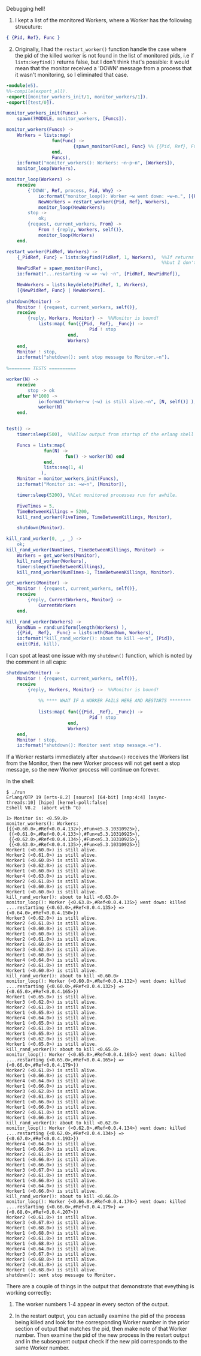 Debugging hell!

1. I kept a list of the monitored Workers, where a Worker has the following strucuture:

```erlang
{ {Pid, Ref}, Func }
```

2. Originally, I had the `restart_worker()` function handle the case where the pid of the killed worker is not found in the list of monitored pids, i.e if `lists:keyfind()` returns false, but I don't think that's possible: it would mean that the monitor received a 'DOWN' message from a process that it wasn't monitoring, so I eliminated that case.


```erlang
-module(e5).
%%-compile(export_all).
-export([monitor_workers_init/1, monitor_workers/1]).
-export([test/0]).

monitor_workers_init(Funcs) ->
    spawn(?MODULE, monitor_workers, [Funcs]).

monitor_workers(Funcs) ->
    Workers = lists:map(
                 fun(Func) -> 
                         {spawn_monitor(Func), Func} %% {{Pid, Ref}, Func}
                 end,  
                 Funcs),
    io:format("moniter_workers(): Workers: ~n~p~n", [Workers]),
    monitor_loop(Workers).

monitor_loop(Workers) ->
    receive
        {'DOWN', Ref, process, Pid, Why} ->
            io:format("monitor_loop(): Worker ~w went down: ~w~n.", [{Pid, Ref}, Why]),
            NewWorkers = restart_worker({Pid, Ref}, Workers),
            monitor_loop(NewWorkers);
        stop ->
            ok;
        {request, current_workers, From} ->
            From ! {reply, Workers, self()},
            monitor_loop(Workers)
    end.

restart_worker(PidRef, Workers) ->
    {_PidRef, Func} = lists:keyfind(PidRef, 1, Workers),  %%If returns false, then error,  
                                                          %%but I don't think that's possible.
    NewPidRef = spawn_monitor(Func),          
    io:format("...restarting ~w => ~w) ~n", [PidRef, NewPidRef]),

    NewWorkers = lists:keydelete(PidRef, 1, Workers),
    [{NewPidRef, Func} | NewWorkers].
    
shutdown(Monitor) ->
    Monitor ! {request, current_workers, self()},
    receive
        {reply, Workers, Monitor} ->  %%Monitor is bound!
            lists:map( fun({{Pid, _Ref}, _Func}) ->
                               Pid ! stop
                       end,
                       Workers)
    end,
    Monitor ! stop,
    io:format("shutdown(): sent stop message to Monitor.~n").
    
%======== TESTS ==========

worker(N) ->
    receive
        stop -> ok
    after N*1000 ->
            io:format("Worker~w (~w) is still alive.~n", [N, self()] ),
            worker(N)
    end.


test() ->
    timer:sleep(500),  %%Allow output from startup of the erlang shell to print.

    Funcs = lists:map(
              fun(N) ->
                      fun() -> worker(N) end
              end,
              lists:seq(1, 4)
             ),
    Monitor = monitor_workers_init(Funcs),
    io:format("Monitor is: ~w~n", [Monitor]),

    timer:sleep(5200), %%Let monitored processes run for awhile.

    FiveTimes = 5,
    TimeBetweenKillings = 5200,
    kill_rand_worker(FiveTimes, TimeBetweenKillings, Monitor),

    shutdown(Monitor).

kill_rand_worker(0, _, _) ->
    ok;
kill_rand_worker(NumTimes, TimeBetweenKillings, Monitor) ->
    Workers = get_workers(Monitor), 
    kill_rand_worker(Workers),
    timer:sleep(TimeBetweenKillings),
    kill_rand_worker(NumTimes-1, TimeBetweenKillings, Monitor).

get_workers(Monitor) ->
    Monitor ! {request, current_workers, self()},
    receive
        {reply, CurrentWorkers, Monitor} -> 
            CurrentWorkers
    end.

kill_rand_worker(Workers) ->
    RandNum = rand:uniform(length(Workers) ),
    {{Pid, _Ref}, _Func} = lists:nth(RandNum, Workers),
    io:format("kill_rand_worker(): about to kill ~w~n", [Pid]),
    exit(Pid, kill).
```
I can spot at least one issue with my `shutdown()` function, which is noted by the comment in all caps:
```erlang
shutdown(Monitor) ->
    Monitor ! {request, current_workers, self()},
    receive
        {reply, Workers, Monitor} ->  %%Monitor is bound!
        
            %% **** WHAT IF A WORKER FAILS HERE AND RESTARTS ********
            
            lists:map( fun({{Pid, _Ref}, _Func}) ->
                               Pid ! stop
                       end,
                       Workers)
    end,
    Monitor ! stop,
    io:format("shutdown(): Monitor sent stop message.~n").
```
If a Worker restarts immediately after `shutdown()` receives the Workers list from the Monitor, then the new Worker process will not get sent a stop message, so the new Worker process will continue on forever.

In the shell:
```
$ ./run
Erlang/OTP 19 [erts-8.2] [source] [64-bit] [smp:4:4] [async-threads:10] [hipe] [kernel-poll:false]
Eshell V8.2  (abort with ^G)

1> Monitor is: <0.59.0>
moniter_workers(): Workers: 
[{{<0.60.0>,#Ref<0.0.4.132>},#Fun<e5.3.10310925>},
 {{<0.61.0>,#Ref<0.0.4.133>},#Fun<e5.3.10310925>},
 {{<0.62.0>,#Ref<0.0.4.134>},#Fun<e5.3.10310925>},
 {{<0.63.0>,#Ref<0.0.4.135>},#Fun<e5.3.10310925>}]
Worker1 (<0.60.0>) is still alive.
Worker2 (<0.61.0>) is still alive.
Worker1 (<0.60.0>) is still alive.
Worker3 (<0.62.0>) is still alive.
Worker1 (<0.60.0>) is still alive.
Worker4 (<0.63.0>) is still alive.
Worker2 (<0.61.0>) is still alive.
Worker1 (<0.60.0>) is still alive.
Worker1 (<0.60.0>) is still alive.
kill_rand_worker(): about to kill <0.63.0>
monitor_loop(): Worker {<0.63.0>,#Ref<0.0.4.135>} went down: killed
....restarting {<0.63.0>,#Ref<0.0.4.135>} => {<0.64.0>,#Ref<0.0.4.150>}) 
Worker3 (<0.62.0>) is still alive.
Worker2 (<0.61.0>) is still alive.
Worker1 (<0.60.0>) is still alive.
Worker1 (<0.60.0>) is still alive.
Worker2 (<0.61.0>) is still alive.
Worker1 (<0.60.0>) is still alive.
Worker3 (<0.62.0>) is still alive.
Worker1 (<0.60.0>) is still alive.
Worker4 (<0.64.0>) is still alive.
Worker2 (<0.61.0>) is still alive.
Worker1 (<0.60.0>) is still alive.
kill_rand_worker(): about to kill <0.60.0>
monitor_loop(): Worker {<0.60.0>,#Ref<0.0.4.132>} went down: killed
....restarting {<0.60.0>,#Ref<0.0.4.132>} => {<0.65.0>,#Ref<0.0.4.165>}) 
Worker1 (<0.65.0>) is still alive.
Worker3 (<0.62.0>) is still alive.
Worker2 (<0.61.0>) is still alive.
Worker1 (<0.65.0>) is still alive.
Worker4 (<0.64.0>) is still alive.
Worker1 (<0.65.0>) is still alive.
Worker2 (<0.61.0>) is still alive.
Worker1 (<0.65.0>) is still alive.
Worker3 (<0.62.0>) is still alive.
Worker1 (<0.65.0>) is still alive.
kill_rand_worker(): about to kill <0.65.0>
monitor_loop(): Worker {<0.65.0>,#Ref<0.0.4.165>} went down: killed
....restarting {<0.65.0>,#Ref<0.0.4.165>} => {<0.66.0>,#Ref<0.0.4.179>}) 
Worker2 (<0.61.0>) is still alive.
Worker1 (<0.66.0>) is still alive.
Worker4 (<0.64.0>) is still alive.
Worker1 (<0.66.0>) is still alive.
Worker3 (<0.62.0>) is still alive.
Worker2 (<0.61.0>) is still alive.
Worker1 (<0.66.0>) is still alive.
Worker1 (<0.66.0>) is still alive.
Worker2 (<0.61.0>) is still alive.
Worker1 (<0.66.0>) is still alive.
kill_rand_worker(): about to kill <0.62.0>
monitor_loop(): Worker {<0.62.0>,#Ref<0.0.4.134>} went down: killed
....restarting {<0.62.0>,#Ref<0.0.4.134>} => {<0.67.0>,#Ref<0.0.4.193>}) 
Worker4 (<0.64.0>) is still alive.
Worker1 (<0.66.0>) is still alive.
Worker2 (<0.61.0>) is still alive.
Worker1 (<0.66.0>) is still alive.
Worker1 (<0.66.0>) is still alive.
Worker3 (<0.67.0>) is still alive.
Worker2 (<0.61.0>) is still alive.
Worker1 (<0.66.0>) is still alive.
Worker4 (<0.64.0>) is still alive.
Worker1 (<0.66.0>) is still alive.
kill_rand_worker(): about to kill <0.66.0>
monitor_loop(): Worker {<0.66.0>,#Ref<0.0.4.179>} went down: killed
....restarting {<0.66.0>,#Ref<0.0.4.179>} => {<0.68.0>,#Ref<0.0.4.207>}) 
Worker2 (<0.61.0>) is still alive.
Worker3 (<0.67.0>) is still alive.
Worker1 (<0.68.0>) is still alive.
Worker1 (<0.68.0>) is still alive.
Worker2 (<0.61.0>) is still alive.
Worker1 (<0.68.0>) is still alive.
Worker4 (<0.64.0>) is still alive.
Worker3 (<0.67.0>) is still alive.
Worker1 (<0.68.0>) is still alive.
Worker2 (<0.61.0>) is still alive.
Worker1 (<0.68.0>) is still alive.
shutdown(): sent stop message to Monitor.
```

There are a couple of things in the output that demonstrate that eveything is working correctly:

1.  The worker numbers 1-4 appear in every secton of the output.

2.  In the restart output, you can actually examine the pid of the process being killed and look for the corresponding Worker number in the prior section of output that matches the pid, then make note of that Worker number.  Then examine the pid of the new process in the restart output and in the subsequent output check if the new pid corresponds to the same Worker number.
